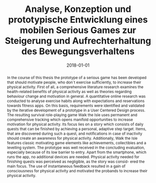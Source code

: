 ---
abstract: In the course of this thesis the prototype of a serious game has been developed
  that should motivate people, who don´t exercise sufficiently, to increase their
  physical activity. First of all, a comprehensive literature research examines the
  health-related benefits of physical activity as well as theories regarding behaviour
  change and motivation in general. A quantitative online research was conducted to
  analyse exercise habits along with expectations and reservations towards fitness
  apps. On this basis, requirements were identified and validated by the iterative
  development of a prototype in a User Centered Design process. The resulting survival
  role-playing game Walk the Isle uses permanent and comprehensive tracking which
  opens manifold opportunities to increase motivation for physical activity. Its focus
  lies on a story which consists of daily quests that can be finished by achieving
  a personal, adaptive step target. Items, that are discovered during such a quest,
  and notifications in case of inactivity should create an awareness for physical
  activity. Additionally, Walk the Isle features classic motivating game elements
  like achievements, collectibles and a levelling system. The prototype was well received
  in the concluding evaluation, especially because of its low barrier to entry. Apart
  from the smartphone, which runs the app, no additional devices are needed. Physical
  activity needed for finishing quests was perceived as negligible, as the story was
  consid- ered the main focus. The use of instantaneous feedback resulted in a gain
  of consciousness for physical activity and motivated the probands to increase their
  physical activity.
authors:
- Manuel Heinzl
date: '2018-01-01'
featured: false
links:
- name: Publik
  url: https://publik.tuwien.ac.at/showentry.php?ID=277462&lang=2
publication_types:
- '7'
publishDate: '2018-01-01'
title: Analyse, Konzeption und prototypische Entwicklung eines mobilen Serious Games
  zur Steigerung und Aufrechterhaltung des Bewegungsverhaltens
url_pdf: ''
---